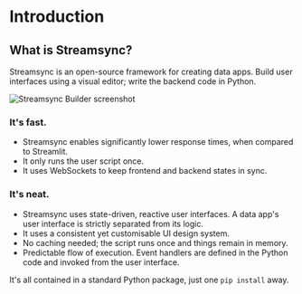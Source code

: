 ﻿# Introduction

## What is Streamsync?

Streamsync is an open-source framework for creating data apps. Build user interfaces using a visual editor; write the backend code in Python.

![Streamsync Builder screenshot](/sc1.png)

### It's fast.

- Streamsync enables significantly lower response times, when compared to Streamlit.
- It only runs the user script once.
- It uses WebSockets to keep frontend and backend states in sync.

### It's neat.

- Streamsync uses state-driven, reactive user interfaces. A data app's user interface is strictly separated from its logic.
- It uses a consistent yet customisable UI design system.
- No caching needed; the script runs once and things remain in memory.
- Predictable flow of execution. Event handlers are defined in the Python code and invoked from the user interface.

It's all contained in a standard Python package, just one `pip install` away.
